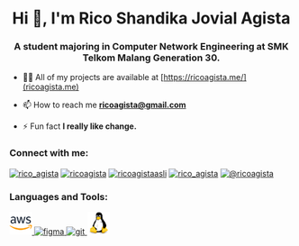 <h1 align="center">Hi 👋, I'm Rico Shandika Jovial Agista</h1>
<h3 align="center">A student majoring in Computer Network Engineering at SMK Telkom Malang Generation 30.</h3>

- 👨‍💻 All of my projects are available at [https://ricoagista.me/](ricoagista.me)

- 📫 How to reach me **ricoagista@gmail.com**

- ⚡ Fun fact **I really like change.**

<h3 align="left">Connect with me:</h3>
<p align="left">
<a href="https://twitter.com/rico_agista" target="blank"><img align="center" src="https://raw.githubusercontent.com/rahuldkjain/github-profile-readme-generator/master/src/images/icons/Social/twitter.svg" alt="rico_agista" height="30" width="40" /></a>
<a href="https://linkedin.com/in/ricoagista" target="blank"><img align="center" src="https://raw.githubusercontent.com/rahuldkjain/github-profile-readme-generator/master/src/images/icons/Social/linked-in-alt.svg" alt="ricoagista" height="30" width="40" /></a>
<a href="https://fb.com/ricoagistaasli" target="blank"><img align="center" src="https://raw.githubusercontent.com/rahuldkjain/github-profile-readme-generator/master/src/images/icons/Social/facebook.svg" alt="ricoagistaasli" height="30" width="40" /></a>
<a href="https://instagram.com/rico_agista" target="blank"><img align="center" src="https://raw.githubusercontent.com/rahuldkjain/github-profile-readme-generator/master/src/images/icons/Social/instagram.svg" alt="rico_agista" height="30" width="40" /></a>
<a href="https://medium.com/@ricoagista" target="blank"><img align="center" src="https://raw.githubusercontent.com/rahuldkjain/github-profile-readme-generator/master/src/images/icons/Social/medium.svg" alt="@ricoagista" height="30" width="40" /></a>
</p>

<h3 align="left">Languages and Tools:</h3>
<p align="left"> <a href="https://aws.amazon.com" target="_blank" rel="noreferrer"> <img src="https://raw.githubusercontent.com/devicons/devicon/master/icons/amazonwebservices/amazonwebservices-original-wordmark.svg" alt="aws" width="40" height="40"/> </a> <a href="https://www.figma.com/" target="_blank" rel="noreferrer"> <img src="https://www.vectorlogo.zone/logos/figma/figma-icon.svg" alt="figma" width="40" height="40"/> </a> <a href="https://git-scm.com/" target="_blank" rel="noreferrer"> <img src="https://www.vectorlogo.zone/logos/git-scm/git-scm-icon.svg" alt="git" width="40" height="40"/> </a> <a href="https://www.linux.org/" target="_blank" rel="noreferrer"> <img src="https://raw.githubusercontent.com/devicons/devicon/master/icons/linux/linux-original.svg" alt="linux" width="40" height="40"/> </a> </p>
